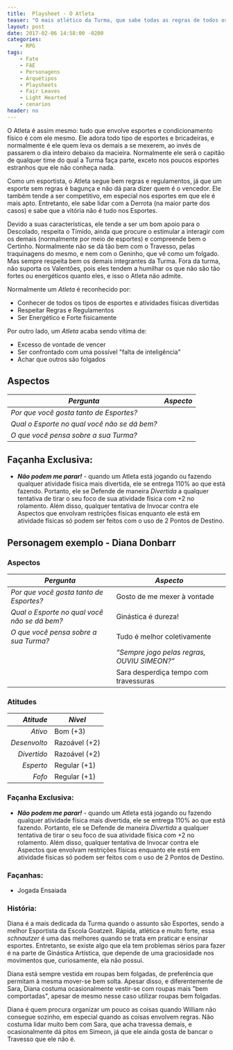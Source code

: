```yaml
---
title:  Playsheet - O Atleta
teaser: "O mais atlético da Turma, que sabe todas as regras de todos os esportes e de como fazer o povo se mexer"
layout: post
date: 2017-02-06 14:58:00 -0200
categories: 
    - RPG
tags:
    - Fate
    - FAE
    - Personagens
    - Arquétipos
    - Playsheets
    - Fair Leaves
    - Light Hearted
    - cenarios
header: no
---
```



O Atleta é assim mesmo: tudo que envolve esportes e condicionamento físico é com ele mesmo. Ele adora todo tipo de esportes e bricadeiras, e normalmente é ele quem leva os demais a se mexerem, ao invés de passarem o dia inteiro debaixo da macieira. Normalmente ele será o capitão de qualquer time do qual a Turma faça parte, exceto nos poucos esportes estranhos que ele não conheça nada.

<!-- excerpt -->

Como um esportista, o Atleta segue bem regras e regulamentos, já que um esporte sem regras é bagunça e não dá para dizer quem é o vencedor. Ele também tende a ser competitivo, em especial nos esportes em que ele é mais apto. Entretanto, ele sabe lidar com a Derrota (na maior parte dos casos) e sabe que a vitória não é tudo nos Esportes.

Devido a suas características, ele tende a ser um bom apoio para o Descolado, respeita o Tímido, ainda que procure o estimular a interagir com os demais (normalmente por meio de esportes) e compreende bem o Certinho. Normalmente não se dá tão bem com o Travesso, pelas traquinagens do mesmo, e nem com o Geninho, que vê como um folgado. Mas sempre respeita bem os demais integrantes da Turma. Fora da turma, não suporta os Valentões, pois eles tendem a humilhar os que não são tão fortes ou energéticos quanto eles, e isso o Atleta não admite.

Normalmente um _Atleta_ é reconhecido por:

+ Conhecer de todos os tipos de esportes e atividades físicas divertidas
+ Respeitar Regras e Regulamentos
+ Ser Energético e Forte fisicamente

Por outro lado, um _Atleta_ acaba sendo vítima de:

+ Excesso de vontade de vencer
+ Ser confrontado com uma possível "falta de inteligência"
+ Achar que outros são folgados

## Aspectos

| ***Pergunta***                               | ***Aspecto*** |
|----------------------------------------------|---------------|
| _Por que você gosta tanto de Esportes?_      |               |
| _Qual o Esporte no qual você não se dá bem?_ |               |
| _O que você pensa sobre a sua Turma?_        |               | 

## Façanha Exclusiva:

+ ***Não podem me parar!*** - quando um Atleta está jogando ou fazendo qualquer atividade física mais divertida, ele se entrega 110% ao que está fazendo. Portanto, ele se Defende de maneira _Divertida_ a qualquer tentativa de tirar o seu foco de sua atividade física com +2 no rolamento. Além disso, qualquer tentativa de Invocar contra ele Aspectos que envolvam restrições físicas enquanto ele está em atividade físicas só podem ser feitos com o uso de 2 Pontos de Destino.

## Personagem exemplo - Diana Donbarr
 
### Aspectos

 | ***Pergunta***                        | ***Aspecto*** |
 |---------------------------------------|---------------|
 | _Por que você gosta tanto de Esportes?_           | Gosto de me mexer à vontade      |
 | _Qual o Esporte no qual você não se dá bem?_     | Ginástica é dureza! |
 | _O que você pensa sobre a sua Turma?_ | Tudo é melhor coletivamente         | 
 | | _“Sempre jogo pelas regras, OUVIU SIMEON?”_ |
 | | Sara desperdiça tempo com travessuras |
 
### Atitudes
 
 | ***Atitude***  | ***Nível***   |
 |---------------:|---------------|
 | _Ativo_        | Bom (+3)      |
 | _Desenvolto_   | Razoável (+2) |
 | _Divertido_    | Razoável (+2) |
 | _Esperto_      | Regular (+1)  |
 | _Fofo_         | Regular (+1)  |
 
### Façanha Exclusiva:
 
+ ***Não podem me parar!*** - quando um Atleta está jogando ou fazendo qualquer atividade física mais divertida, ele se entrega 110% ao que está fazendo. Portanto, ele se Defende de maneira _Divertida_ a qualquer tentativa de tirar o seu foco de sua atividade física com +2 no rolamento. Além disso, qualquer tentativa de Invocar contra ele Aspectos que envolvam restrições físicas enquanto ele está em atividade físicas só podem ser feitos com o uso de 2 Pontos de Destino.
 
### Façanhas:
 
 + Jogada Ensaiada

### História:

Diana é a mais dedicada da Turma quando o assunto são Esportes, sendo a melhor Esportista da Escola Goatzeit. Rápida, atlética e muito forte, essa _schnautzer_ é uma das melhores quando se trata em praticar e ensinar esportes. Entretanto, se existe algo que ela tem problemas sérios para fazer é na parte de Ginástica Artística, que depende de uma graciosidade nos movimentos que, curiosamente, ela não possui.

Diana está sempre vestida em roupas bem folgadas, de preferência que permitam à mesma mover-se bem solta. Apesar disso, e diferentemente de Sara, Diana costuma ocasionalmente vestir-se com roupas mais "bem comportadas", apesar de mesmo nesse caso utilizar roupas bem folgadas.

Diana é quem procura organizar um pouco as coisas quando William não consegue sozinho, em especial quando as coisas envolvem regras. Não costuma lidar muito bem com Sara, que acha travessa demais, e ocasionalmente dá pitos em Simeon, já que ele ainda gosta de bancar o Travesso que ele não é.

